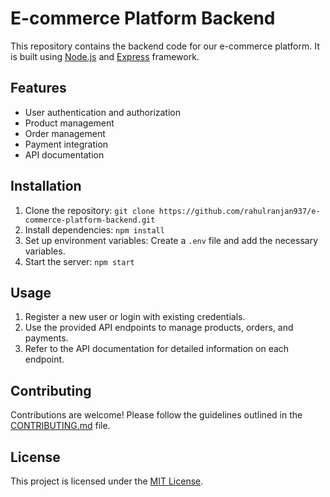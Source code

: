 # E-commerce Platform Backend

This repository contains the backend code for our e-commerce platform. It is built using [Node.js](https://nodejs.org/) and [Express](https://expressjs.com/) framework.

## Features

- User authentication and authorization
- Product management
- Order management
- Payment integration
- API documentation

## Installation

1. Clone the repository: `git clone https://github.com/rahulranjan937/e-commerce-platform-backend.git`
2. Install dependencies: `npm install`
3. Set up environment variables: Create a `.env` file and add the necessary variables.
4. Start the server: `npm start`

## Usage

1. Register a new user or login with existing credentials.
2. Use the provided API endpoints to manage products, orders, and payments.
3. Refer to the API documentation for detailed information on each endpoint.

## Contributing

Contributions are welcome! Please follow the guidelines outlined in the [CONTRIBUTING.md](CONTRIBUTING.md) file.

## License

This project is licensed under the [MIT License](LICENSE).
